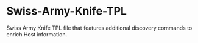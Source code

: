 # Swiss-Army-Knife-TPL
Swiss Army Knife TPL file that features additional discovery commands to enrich Host information.
